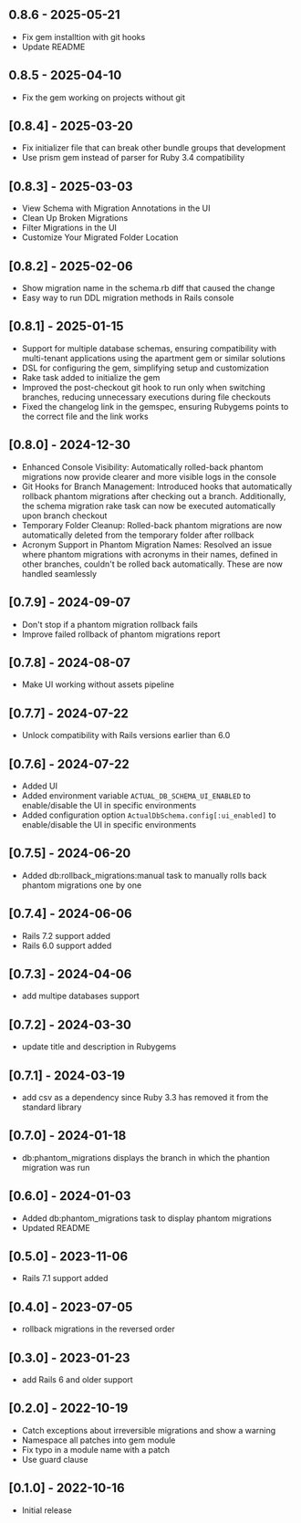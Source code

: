 ## 0.8.6 - 2025-05-21
- Fix gem installtion with git hooks
- Update README

## 0.8.5 - 2025-04-10

- Fix the gem working on projects without git

## [0.8.4] - 2025-03-20

- Fix initializer file that can break other bundle groups that development
- Use prism gem instead of parser for Ruby 3.4 compatibility

## [0.8.3] - 2025-03-03

- View Schema with Migration Annotations in the UI
- Clean Up Broken Migrations
- Filter Migrations in the UI
- Customize Your Migrated Folder Location

## [0.8.2] - 2025-02-06

- Show migration name in the schema.rb diff that caused the change
- Easy way to run DDL migration methods in Rails console

## [0.8.1] - 2025-01-15

- Support for multiple database schemas, ensuring compatibility with multi-tenant applications using the apartment gem or similar solutions
- DSL for configuring the gem, simplifying setup and customization
- Rake task added to initialize the gem
- Improved the post-checkout git hook to run only when switching branches, reducing unnecessary executions during file checkouts
- Fixed the changelog link in the gemspec, ensuring Rubygems points to the correct file and the link works

## [0.8.0] - 2024-12-30
- Enhanced Console Visibility: Automatically rolled-back phantom migrations now provide clearer and more visible logs in the console
- Git Hooks for Branch Management: Introduced hooks that automatically rollback phantom migrations after checking out a branch. Additionally, the schema migration rake task can now be executed automatically upon branch checkout
- Temporary Folder Cleanup: Rolled-back phantom migrations are now automatically deleted from the temporary folder after rollback
- Acronym Support in Phantom Migration Names: Resolved an issue where phantom migrations with acronyms in their names, defined in other branches, couldn't be rolled back automatically. These are now handled seamlessly

## [0.7.9] - 2024-09-07
- Don't stop if a phantom migration rollback fails
- Improve failed rollback of phantom migrations report

## [0.7.8] - 2024-08-07
- Make UI working without assets pipeline

## [0.7.7] - 2024-07-22
- Unlock compatibility with Rails versions earlier than 6.0

## [0.7.6] - 2024-07-22
- Added UI
- Added environment variable `ACTUAL_DB_SCHEMA_UI_ENABLED` to enable/disable the UI in specific environments
- Added configuration option `ActualDbSchema.config[:ui_enabled]` to enable/disable the UI in specific environments

## [0.7.5] - 2024-06-20
- Added db:rollback_migrations:manual task to manually rolls back phantom migrations one by one

## [0.7.4] - 2024-06-06
- Rails 7.2 support added
- Rails 6.0 support added

## [0.7.3] - 2024-04-06
- add multipe databases support

## [0.7.2] - 2024-03-30
- update title and description in Rubygems

## [0.7.1] - 2024-03-19

- add csv as a dependency since Ruby 3.3 has removed it from the standard library

## [0.7.0] - 2024-01-18

- db:phantom_migrations displays the branch in which the phantion migration was run

## [0.6.0] - 2024-01-03

- Added db:phantom_migrations task to display phantom migrations
- Updated README

## [0.5.0] - 2023-11-06

- Rails 7.1 support added

## [0.4.0] - 2023-07-05

- rollback migrations in the reversed order

## [0.3.0] - 2023-01-23

- add Rails 6 and older support

## [0.2.0] - 2022-10-19

- Catch exceptions about irreversible migrations and show a warning
- Namespace all patches into gem module
- Fix typo in a module name with a patch
- Use guard clause

## [0.1.0] - 2022-10-16

- Initial release
